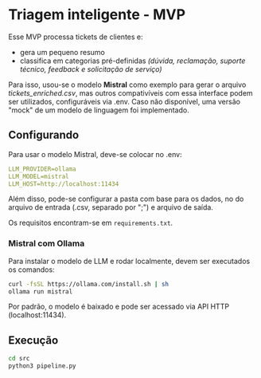# Triagem inteligente - MVP

Esse MVP processa tickets de clientes e:
- gera um pequeno resumo
- classifica em categorias pré-definidas *(dúvida, reclamação, suporte técnico, feedback e solicitação de serviço)*

Para isso, usou-se o modelo **Mistral** como exemplo para gerar o arquivo *tickets_enriched.csv*, mas outros compativíveis com essa interface podem ser utilizados, configuráveis via .env. Caso não disponível, uma versão "mock" de um modelo de linguagem foi implementado.

## Configurando
Para usar o modelo Mistral, deve-se colocar no .env:

```yaml
LLM_PROVIDER=ollama
LLM_MODEL=mistral
LLM_HOST=http://localhost:11434
```

Além disso, pode-se configurar a pasta com base para os dados, no do arquivo de entrada (.csv, separado por ";") e arquivo de saída.

Os requisitos encontram-se em `requirements.txt`.

### Mistral com Ollama
Para instalar o modelo de LLM e rodar localmente, devem ser executados os comandos:

```bash
curl -fsSL https://ollama.com/install.sh | sh
ollama run mistral
```

Por padrão, o modelo é baixado e pode ser acessado via API HTTP (localhost:11434).

## Execução
```bash
cd src
python3 pipeline.py
```